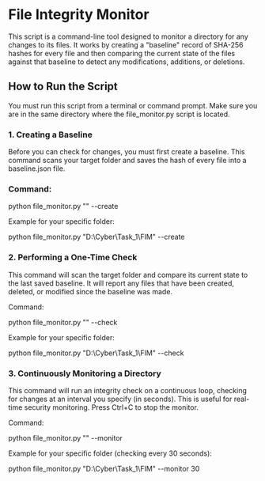 # File Integrity Monitor

This script is a command-line tool designed to monitor a directory for any changes to its files. It works by creating a "baseline" record of SHA-256 hashes for every file and then comparing the current state of the files against that baseline to detect any modifications, additions, or deletions.

## How to Run the Script 

You must run this script from a terminal or command prompt. Make sure you are in the same directory where the file_monitor.py script is located.

### 1. Creating a Baseline
Before you can check for changes, you must first create a baseline. This command scans your target folder and saves the hash of every file into a baseline.json file.

### Command:

python file_monitor.py "<your-folder-path>" --create

Example for your specific folder:

python file_monitor.py "D:\Cyber\Task_1\FIM" --create

### 2. Performing a One-Time Check
This command will scan the target folder and compare its current state to the last saved baseline. It will report any files that have been created, deleted, or modified since the baseline was made.

Command:

python file_monitor.py "<your-folder-path>" --check

Example for your specific folder:

python file_monitor.py "D:\Cyber\Task_1\FIM" --check

### 3. Continuously Monitoring a Directory
This command will run an integrity check on a continuous loop, checking for changes at an interval you specify (in seconds). This is useful for real-time security monitoring. Press Ctrl+C to stop the monitor.

Command:

python file_monitor.py "<your-folder-path>" --monitor <seconds>

Example for your specific folder (checking every 30 seconds):

python file_monitor.py "D:\Cyber\Task_1\FIM" --monitor 30
